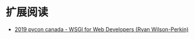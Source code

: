


# 扩展阅读

- [2019 pycon canada - WSGI for Web Developers (Ryan Wilson-Perkin)](https://www.youtube.com/watch?v=WqrCnVAkLIo)
